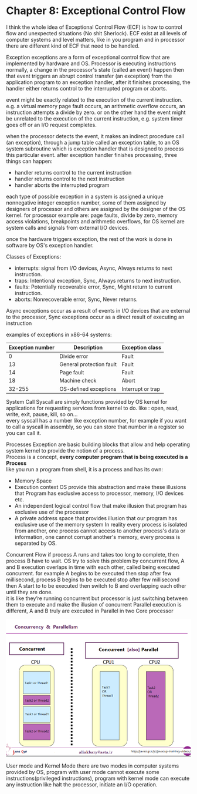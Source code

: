# Chapter 8: Exceptional Control Flow

I think the whole idea of Exceptional Control Flow (ECF) is how to control flow and unexpected situations (No shit Sherlock). ECF exist at all levels of computer systems and level matters, like in you program and in processor there are different kind of ECF that need to be handled.

Exception
exceptions are a form of exceptional control flow that are implemented by hardware and OS.
Processor is executing instructions normally, a change in the processor's state (called an event) happen then that event triggers an abrupt control transfer (an exception) from the application program to an exception handler, after it finishes processing, the handler either returns control to the interrupted program or aborts.

event might be exactly related to the execution of the current instruction. e.g. a virtual memory page fault occurs, an arithmetic overflow occurs, an instruction attempts a divide by zero. or on the other hand the event might be unrelated to the execution of the current instruction, e.g. system timer goes off or an I/O request completes.

when the processor detects the event, it makes an indirect procedure call (an exception), through a jump table called an exception table, to an OS system subroutine which is exception handler that is designed to process this particular event. after exception handler finishes processing, three things can happen:
- handler returns control to the current instruction 
- handler returns control to the next instruction
- handler aborts the interrupted program

each type of possible exception in a system is assigned a unique nonnegative integer exception number, some of them assigned by designers of processor and others are assigned by the designer of the OS kernel.
for processor example are: page faults, divide by zero, memory access violations, breakpoints and arithmetic overflows, for OS kernel are system calls and signals from external I/O devices.

once the hardware triggers exception, the rest of the work is done in software by OS's exception handler.

Classes of Exceptions:
- interrupts: signal from I/O devices, Async,  Always returns to next instruction.
- traps: Intentional exception, Sync, Always returns to next instruction.
- faults: Potentially recoverable error, Sync, Might return to current instruction.
- aborts: Nonrecoverable error, Sync, Never returns.

Async exceptions occur as a result of events in I/O devices that are external to the processor, Sync exceptions occur as a direct result of executing an instruction

examples of exceptions in x86-64 systems:

| Exception number | Description              | Exception class   |
| ---------------- | ------------------------ | ----------------- |
| 0                | Divide error             | Fault             |
| 13               | General protection fault | Fault             |
| 14               | Page fault               | Fault             |
| 18               | Machine check            | Abort             |
| 32-255           | OS-defined exceptions    | Interrupt or trap |

System Call
Syscall are simply functions provided by OS kernel for applications for requesting services from kernel to do. like : open, read, write, exit, pause, kill, so on...  
every syscall has a number like exception number, for example if you want to call a syscall in assembly, so you can store that number in a register so you can call it.

Processes
Exception are basic building blocks that allow and help operating system kernel to provide the notion of a process.  
Process is a concept, **every computer program that is being executed is a Process**  
like you run a program from shell, it is a process and has its own:
- Memory Space
- Execution context
OS provide this abstraction and make these illusions that Program has exclusive access to processor, memory, I/O devices etc.
- An independent logical control flow that make illusion that program has exclusive use of the processor
- A private address space that provides illusion that our program has exclusive use of the memory system
In reality every process is isolated from another, one process cannot access to another process's data or information, one cannot corrupt another's memory, every process is separated by OS.


Concurrent Flow 
if process A runs and takes too long to complete, then process B have to wait.
OS try to solve this problem by concurrent flow, A and B execution overlaps in time with each other, called being executed concurrent. for example A begins to be executed then stop after few millisecond, process B begins to be executed stop after few millisecond then A start to to be executed then switch to B and overlapping each other until they are done.  
it is like they’re running concurrent but processor is just switching between them to execute and make the illusion of concurrent
Parallel execution is different, A and B truly are executed in Parallel in two Core processor


![concurrent vs parallel](assets/ZktFr.png)


User mode and Kernel Mode
there are two modes in computer systems provided by OS, program with user mode cannot execute some instructions(privileged instructions), program with kernel mode can execute any instruction like halt the processor, initiate an I/O operation.

